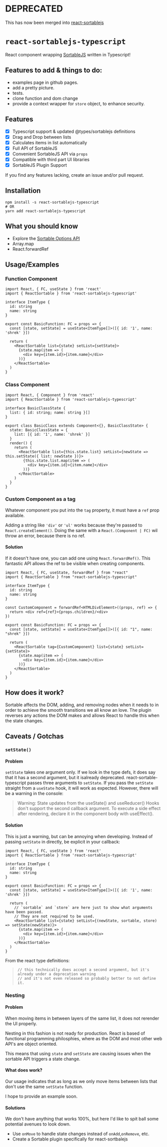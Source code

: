 # DEPRECATED

This has now been merged into [react-sortablejs](https://github.com/SortableJS/react-sortablejs)

# `react-sortablejs-typescript`

React component wrapping [SortableJS](https://github.com/SortableJS/Sortable) written in Typescript!

## Features to add & things to do:

- examples page in github pages.
- add a pretty picture.
- tests.
- clone function and dom change
- provide a context wrapper for `store` object, to enhance security.

## Features

- [x] Typescript support & updated @types/sortablejs definitions
- [x] Drag and Drop between lists
- [x] Calculates items in list automatically
- [x] Full API of SortableJS
- [x] Convenient SortableJS API via `props`
- [x] Compatible with third part UI libraries
- [x] SortableJS Plugin Support

If you find any features lacking, create an issue and/or pull request.

## Installation

```shell
npm install -s react-sortablejs-typescript
# OR
yarn add react-sortablejs-typescript
```

## What you should know

- Explore the [Sortable Options API](https://github.com/SortableJS/Sortable#options)
- Array.map
- React.forwardRef

## Usage/Examples

### Function Component

```tsx
import React, { FC, useState } from 'react'
import { ReactSortable } from 'react-sortablejs-typescript'

interface ItemType {
  id: string
  name: string
}

export const BasicFunction: FC = props => {
  const [state, setState] = useState<ItemType[]>([{ id: '1', name: 'shrek' }])

  return (
    <ReactSortable list={state} setList={setState}>
      {state.map(item => (
        <div key={item.id}>{item.name}</div>
      ))}
    </ReactSortable>
  )
}
```

### Class Component

```tsx
import React, { Component } from 'react'
import { ReactSortable } from 'react-sortablejs-typescript'

interface BasicClassState {
  list: { id: string; name: string }[]
}

export class BasicClass extends Component<{}, BasicClassState> {
  state: BasicClassState = {
    list: [{ id: '1', name: 'shrek' }]
  }
  render() {
    return (
      <ReactSortable list={this.state.list} setList={newState => this.setState({ list: newState })}>
        {this.state.list.map(item => (
          <div key={item.id}>{item.name}</div>
        ))}
      </ReactSortable>
    )
  }
}
```

### Custom Component as a tag

Whatever component you put into the `tag` property, it must have a `ref` prop available.

Adding a string like `'div'` or `'ul'` works because they're passed to `React.createElement()`.
Doing the same with a `React.(Component | FC)` wil throw an error, because there is no ref.

#### Solution

If it doesn't have one, you can add one using `React.forwardRef()`.
This fantastic API allows the ref to be visible when creating components.

```tsx
import React, { FC, useState, forwardRef } from "react"
import { ReactSortable } from "react-sortablejs-typescript"

interface ItemType {
  id: string
  name: string
}

const CustomComponent = forwardRef<HTMLDivElement>((props, ref) => {
  return <div ref={ref}>{props.children}/<div>
})

export const BasicFunction: FC = props => {
  const [state, setState] = useState<ItemType[]>([{ id: "1", name: "shrek" }])

  return (
    <ReactSortable tag={CustomComponent} list={state} setList={setState}>
      {state.map(item => (
        <div key={item.id}>{item.name}</div>
      ))}
    </ReactSortable>
  )
}
```

## How does it work?

Sortable affects the DOM, adding, and removing nodes when it needs to in order to achieve the smooth transitions we all know an love. The plugin reverses any actions the DOM makes and allows React to handle this when the state changes.

## Caveats / Gotchas

### `setState()`

#### Problem

`setState` takes one argument only. If we look in the type defs, it does say that it has a second argument, but it isalready deprecated. react-sortable-typescript passes three arguments to `setState`. If you pass the `setState` straight from a `useState` hook, it will work as expected. However, there will be a warning in the console:

> Warning: State updates from the useState() and useReducer() Hooks don't support the second callback argument.
> To execute a side effect after rendering, declare it in the component body with useEffect().

#### Solution

This is just a warning, but can be annoying when developing. Instead of passing `setState` in directly, be explicit in your callback:

```tsx
import React, { FC, useState } from 'react'
import { ReactSortable } from 'react-sortablejs-typescript'

interface ItemType {
  id: string
  name: string
}

export const BasicFunction: FC = props => {
  const [state, setState] = useState<ItemType[]>([{ id: '1', name: 'shrek' }])

  return (
    // `sortable` and `store` are here just to show what arguments have been passed.
    // They are not required to be used.
    <ReactSortable list={state} setList={(newState, sortable, store) => setState(newState)}>
      {state.map(item => (
        <div key={item.id}>{item.name}</div>
      ))}
    </ReactSortable>
  )
}
```



From the react type definitions:

> ```tsx
> // this technically does accept a second argument, but it's already under a deprecation warning
> // and it's not even released so probably better to not define it.
> ```

### Nesting

#### Problem

When moving items in between layers of the same list, it does not rerender the UI properly.

Nesting in this fashion is not ready for production.
React is based of functional programming philosphies,
where as the DOM and most other web API's are object oriented.

This means that using `state` and `setState` are causing issues when the sortable API triggers a state change.

#### What does work?

Our usage indicates that as long as we only move items between lists that don't use the same `setState` function.

I hope to provide an example soon.

#### Solutions

We don't have anything that works 100%, but here I'd like to spit ball some potential avenues to look down.

- Use `onMove` to handle state changes instead of `onAdd`,`onRemove`, etc.
- Create a Sortable plugin specifically for react-sortbalejs
